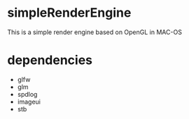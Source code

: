 # simpleRenderEngine
This is a simple render engine based on OpenGL in MAC-OS

# dependencies
* glfw
* glm
* spdlog
* imageui
* stb



